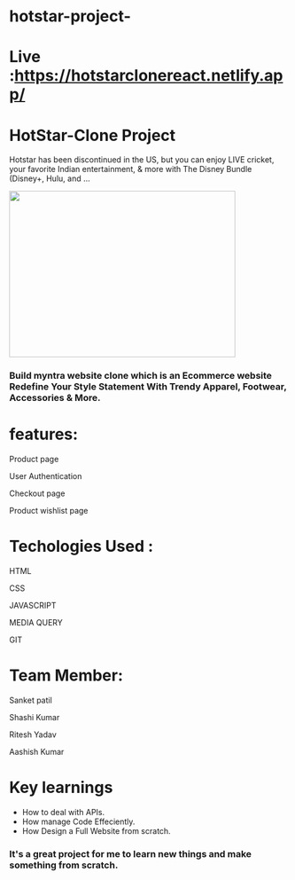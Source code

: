 # hotstar-project-
# Live :https://hotstarclonereact.netlify.app/




# HotStar-Clone Project
<p>Hotstar has been discontinued in the US, but you can enjoy LIVE cricket, your favorite Indian entertainment, & more with The Disney Bundle (Disney+, Hulu, and ...</p>
<img src="https://aashishkumar321.netlify.app/images/projects/puma.gif" width="90%" height="300" align="center"/>
<h3>Build myntra website clone which is an Ecommerce website Redefine Your Style Statement With Trendy Apparel, Footwear, Accessories & More. </h3>


# features:
<p>Product page</p>
<p>User Authentication</p>
<p>Checkout page</p>
<p>Product wishlist page</p>

# Techologies Used :

   <p> HTML</p>
    <p>CSS</p>
    <p>JAVASCRIPT</p>
    <p>MEDIA QUERY</p>
    <p>GIT</p>

# Team Member:
<p>Sanket patil</p>
<p>Shashi Kumar</p>
<p>Ritesh Yadav</p>
<p>Aashish Kumar</p>






# Key learnings

- How to deal with APIs.
- How manage Code  Effeciently.
- How Design  a Full Website from scratch.

<h3>It's a great project for me to  learn new things  and make something from scratch.</h3>

